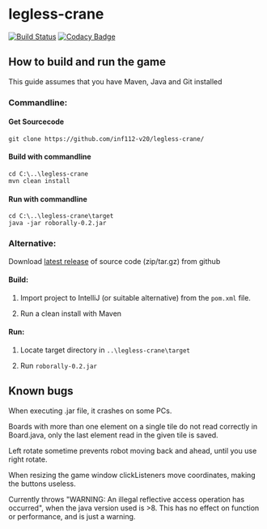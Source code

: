# legless-crane

[![Build Status](https://travis-ci.com/inf112-v20/legless-crane.svg?branch=master)](https://travis-ci.com/inf112-v20/legless-crane) [![Codacy Badge](https://api.codacy.com/project/badge/Grade/a90f767e283a4cf7b88e8bb3c344fded)](https://www.codacy.com/gh/inf112-v20/legless-crane?utm_source=github.com&utm_medium=referral&utm_content=inf112-v20/staring-horse&utm_campaign=Badge_Grade) 
## How to build and run the game
This guide assumes that you have Maven, Java and Git installed
### Commandline:
#### Get Sourcecode
```
git clone https://github.com/inf112-v20/legless-crane/
```

#### Build with commandline
```
cd C:\..\legless-crane
mvn clean install
```
#### Run with commandline
```
cd C:\..\legless-crane\target
java -jar roborally-0.2.jar
```

### Alternative:

Download [latest release](https://github.com/inf112-v20/legless-crane/releases) of source code (zip/tar.gz) from github

#### Build:
1. Import project to IntelliJ (or suitable alternative) from the `pom.xml` file.

2. Run a clean install with Maven

#### Run:
1. Locate target directory in `..\legless-crane\target`

2. Run `roborally-0.2.jar`


## Known bugs
When executing .jar file, it crashes on some PCs.

Boards with more than one element on a single tile do not read correctly in Board.java, only the last element read in the given tile is saved.

Left rotate sometime prevents robot moving back and ahead, until you use right rotate.

When resizing the game window clickListeners move coordinates, making the buttons useless.

Currently throws "WARNING: An illegal reflective access operation has occurred", 
when the java version used is >8. This has no effect on function or performance, and is just a warning.
